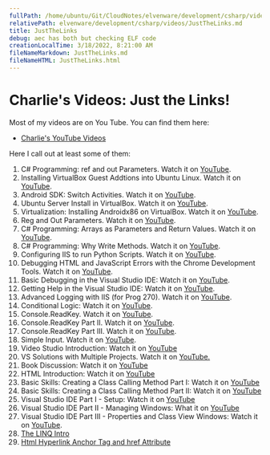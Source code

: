 ```yaml
---
fullPath: /home/ubuntu/Git/CloudNotes/elvenware/development/csharp/videos/JustTheLinks.md
relativePath: elvenware/development/csharp/videos/JustTheLinks.md
title: JustTheLinks
debug: aec has both but checking ELF code
creationLocalTime: 3/18/2022, 8:21:00 AM
fileNameMarkdown: JustTheLinks.md
fileNameHTML: JustTheLinks.html
---
```


<!-- toc -->
<!-- tocstop -->

Charlie's Videos: Just the Links!
=================================

Most of my videos are on You Tube. You can find them here:

-	[Charlie's YouTube Videos](http://www.youtube.com/user/charliecalvert/videos)

Here I call out at least some of them:

1.  C\# Programming: ref and out Parameters. Watch it on
    [YouTube](http://www.youtube.com/watch?v=8hCgLV6bCho).
2.  Installing VirtualBox Guest Addtions into Ubuntu Linux. Watch it on
    [YouTube](http://youtu.be/QQ_FyMFzk1s).
3.  Android SDK: Switch Activities. Watch it on
    [YouTube](http://youtu.be/r31hTfxUmIs).
4.  Ubuntu Server Install in VirtualBox. Watch it on
    [YouTube](http://youtu.be/ACj-Y6cZRNg).
5.  Virtualization: Installing Androidx86 on VirtualBox. Watch it on
    [YouTube](http://youtu.be/LNgkRhsgzIc).
6.  Reg and Out Parameters. Watch it on
    [YouTube](http://youtu.be/8hCgLV6bCho).
7.  C\# Programming: Arrays as Parameters and Return Values. Watch it on
    [YouTube](http://youtu.be/9VPRVVurRts).
8.  C\# Programming: Why Write Methods. Watch it on
    [YouTube](http://youtu.be/AvrCyTYM2BE).
9.  Configuring IIS to run Python Scripts. Watch it on
    [YouTube](http://youtu.be/7whncKjSXK0).
10. Debugging HTML and JavaScript Errors with the Chrome Development
    Tools. Watch it on [YouTube](http://youtu.be/Y6bIv86Cu7A).
11. Basic Debugging in the Visual Studio IDE: Watch it on
    [YouTube](http://youtu.be/Olc3i8Bc2_4).
12. Getting Help in the Visual Studio IDE: Watch it on
    [YouTube](http://youtu.be/CuonMAMu1CE).
13. Advanced Logging with IIS (for Prog 270). Watch it on
    [YouTube](http://youtu.be/pxJUzPydUyo).
14. Conditional Logic: Watch it on
    [YouTube](http://youtu.be/xNFTubew7rI).
15. Console.ReadKey. Watch it on [YouTube](http://youtu.be/wADLyaBWojE).
16. Console.ReadKey Part II. Watch it on
    [YouTube](http://www.youtube.com/watch?v=sqGHf4b46GE).
17. Console.ReadKey Part III. Watch it on
    [YouTube](http://www.youtube.com/watch?v=5A_T408jBBs).
18. Simple Input. Watch it on
    [YouTube](http://www.youtube.com/watch?v=XFGGGEbEkT4).
19. Video Studio Introduction: Watch it on
    [YouTube](http://youtu.be/Kt2v3ItFTrk)
20. VS Solutions with Multiple Projects. Watch it on
    [YouTube.](http://youtu.be/ja7jh_zKjU4)
21. Book Discussion: Watch it on [YouTube](http://youtu.be/TzZjh1P9f_Q)
22. HTML Introduction: Watch it on
    [YouTube](http://youtu.be/wWHXh2wa8Io)
23. Basic Skills: Creating a Class Calling Method Part I: Watch it on
    [YouTube](http://youtu.be/RA_tt05J-js)
24. Basic Skills: Creating a Class Calling Method Part II: Watch it on
    [YouTube](http://youtu.be/s8Ud9p_AsWE)
25. Visual Studio IDE Part I - Setup: Watch it on
    [YouTube](http://youtu.be/7mBt0iIC7KI)
26. Visual Studio IDE Part II - Managing Windows: What it on
    [YouTube](http://www.youtube.com/watch?v=V1dwIV9Cbww)
27. Visual Studio IDE Part III - Properties and Class View Windows:
    Watch it on [YouTube](http://www.youtube.com/watch?v=FRIUFwiPp-U).
28. [The LINQ Intro](../../database/data/LinqIntroWeb/LinqIntroWeb.html)
29. [Html Hyperlink Anchor Tag and href Attribute](http://youtu.be/oETzvN2HC18)

